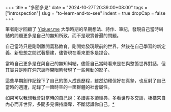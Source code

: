 +++
title = "多聞多見"
date = "2024-10-27T20:39:00+08:00"
tags = ["introspection"]
slug = "to-learn-and-to-see"
indent = true
dropCap = false
+++

筆者剛才回顧了 [Yixiuer.me](https://yixiuer.me) 大學時期的早期想法、詩作、筆記，發現自己當時糾結的問題更多是自己的無知所致，而不是現實普遍的問題。

自己當時只是剛剛離開義務教育，剛開始發現眼前的世界，然後在自己學習的新定義、新思想之間試著搭建，儘管現在看來更多是捏合。

當時自己更多是在與自己的無知糾結，儘管自己當時看來是在與整箇世界對話，但其實只是剛在洞穴裏睜開眼睛發現了一些晃動的影子。

這些早期創作記錄下了自己的箇人成長歷程，雖然幼稚但好在真摯，也反射了自己當時的週遭，記錄了一箇時空的一箇群體的社會屬性。

如果可以我想我會對當時的自己說：多讀書多讀經典，多看世界多交談，桎梏來自內心而非世界，多聞多見保持謙卑，不斷認識你自己。[*](https://reuixiy.notion.site/12cc9131ed4f8007bfa5e0065cb2bf4c)